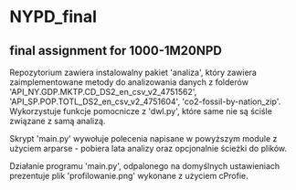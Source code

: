 # NYPD_final
## final assignment for 1000-1M20NPD

Repozytorium zawiera instalowalny pakiet 'analiza', który zawiera zaimplementowane metody do analizowania danych z folderów 'API_NY.GDP.MKTP.CD_DS2_en_csv_v2_4751562', 'API_SP.POP.TOTL_DS2_en_csv_v2_4751604', 'co2-fossil-by-nation_zip'. Wykorzystuje funkcje pomocnicze z 'dwl.py', które same nie są ściśle związane z samą analizą.

Skrypt 'main.py' wywołuje polecenia napisane w powyższym module z użyciem arparse - pobiera lata analizy oraz opcjonalnie ścieżki do plików.

Działanie programu 'main.py', odpalonego na domyślnych ustawieniach prezentuje plik 'profilowanie.png' wykonane z użyciem cProfie.
